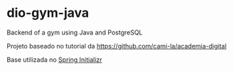 # dio-gym-java
Backend of a gym using Java and PostgreSQL

Projeto baseado no tutorial da https://github.com/cami-la/academia-digital

Base utilizada no [Spring Initializr](https://start.spring.io/#!type=maven-project&language=java&platformVersion=3.0.6&packaging=jar&jvmVersion=11&groupId=me.dio.gym&artifactId=digital-gym&name=digital-gym&description=Tutorial%20API%20RESTful%20modelando%20sistema%20de%20academia%20de%20gin%C3%A1stica&packageName=me.dio.gym.digital-gym&dependencies=web,data-jpa,postgresql,validation,lombok)
